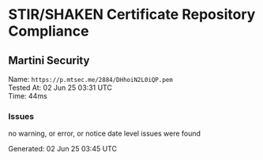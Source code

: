 # STIR/SHAKEN Certificate Repository Compliance

## Martini Security

Name: `https://p.mtsec.me/2884/DHhoiN2L0iQP.pem`\
Tested At: 02 Jun 25 03:31 UTC\
Time: 44ms

### Issues

no warning, or error, or notice date level issues were found

Generated: 02 Jun 25 03:45 UTC